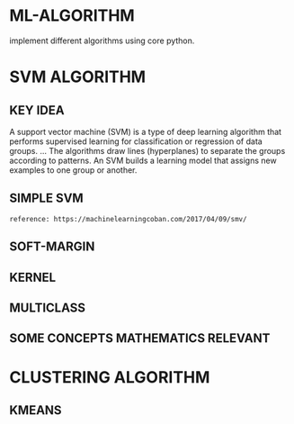 # ML-ALGORITHM
implement different algorithms using core python.

# SVM ALGORITHM

## KEY IDEA

A support vector machine (SVM) is a type of deep learning algorithm that performs supervised learning for classification or regression of data groups. ... The algorithms draw lines (hyperplanes) to separate the groups according to patterns. An SVM builds a learning model that assigns new examples to one group or another.


## SIMPLE SVM
```
reference: https://machinelearningcoban.com/2017/04/09/smv/
```
## SOFT-MARGIN


## KERNEL


## MULTICLASS

## SOME CONCEPTS MATHEMATICS RELEVANT

# CLUSTERING ALGORITHM

## KMEANS
